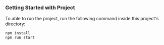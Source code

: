### Getting Started with Project

To able to run the project, run the following command inside this project's directory:
```
npm install
npm run start
```
